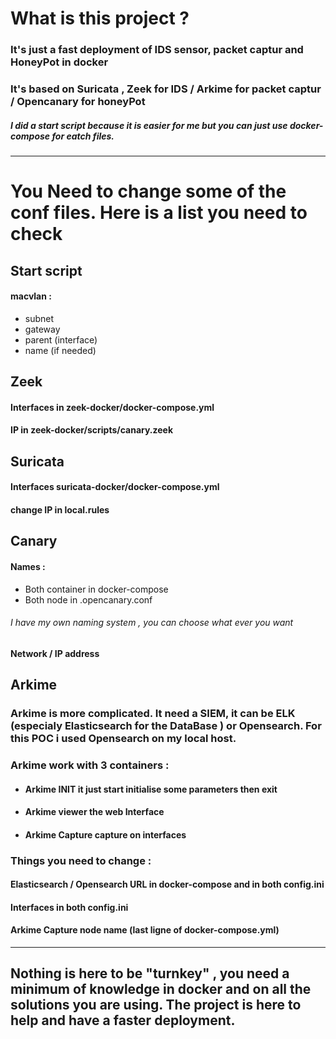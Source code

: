 # What is this project ?

### It's just a fast deployment of IDS sensor, packet captur and HoneyPot in docker
### It's based on Suricata , Zeek for IDS / Arkime for packet captur / Opencanary for honeyPot

##### I did a start script because it is easier for me but you can just use docker-compose for eatch files.

---
# You Need to change some of the conf files. Here is a list you need to check
## Start script
#### macvlan :
- subnet 
- gateway
- parent (interface)
- name (if needed)
## Zeek
#### Interfaces in zeek-docker/docker-compose.yml
#### IP in zeek-docker/scripts/canary.zeek
## Suricata
#### Interfaces suricata-docker/docker-compose.yml
#### change IP in local.rules
## Canary
#### Names :

- Both container in docker-compose
- Both node in .opencanary.conf

###### I have my own naming system , you can choose what ever you want
#### Network  / IP address
## Arkime
### Arkime is more complicated. It need a SIEM, it can be ELK (especialy Elasticsearch for the DataBase ) or Opensearch. For this POC i used Opensearch on my local host.
### Arkime work with 3 containers :
- #### Arkime INIT it just start initialise some parameters then exit
- #### Arkime viewer the web Interface
- #### Arkime Capture capture on interfaces

### Things you need to change :

#### Elasticsearch / Opensearch URL in docker-compose and in both config.ini
#### Interfaces in both config.ini 
#### Arkime Capture node name (last ligne of docker-compose.yml)
---

## Nothing is here to be "turnkey" , you need a minimum of knowledge in docker and on all the solutions you are using. The project is here to help and have a faster deployment.
